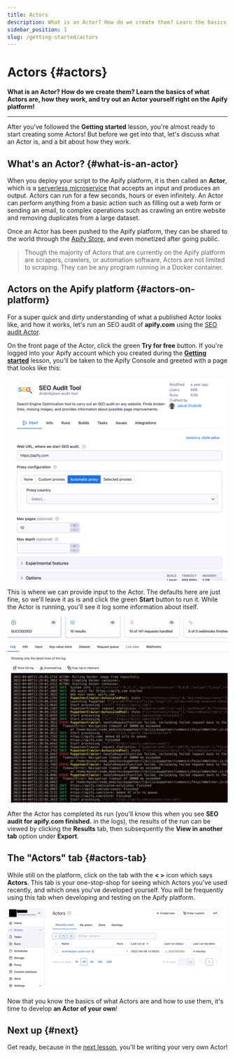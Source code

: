 ```yaml
---
title: Actors
description: What is an Actor? How do we create them? Learn the basics of what Actors are, how they work, and try out an Actor yourself right on the Apify platform!
sidebar_position: 1
slug: /getting-started/actors
---
```


# Actors {#actors}

**What is an Actor? How do we create them? Learn the basics of what Actors are, how they work, and try out an Actor yourself right on the Apify platform!**

---

After you've followed the **Getting started** lesson, you're almost ready to start creating some Actors! But before we get into that, let's discuss what an Actor is, and a bit about how they work.

## What's an Actor? {#what-is-an-actor}

When you deploy your script to the Apify platform, it is then called an **Actor**, which is a [serverless microservice](https://www.datadoghq.com/knowledge-center/serverless-architecture/serverless-microservices/#:~:text=Serverless%20microservices%20are%20cloud-based,suited%20for%20microservice-based%20architectures.) that accepts an input and produces an output. Actors can run for a few seconds, hours or even infinitely. An Actor can perform anything from a basic action such as filling out a web form or sending an email, to complex operations such as crawling an entire website and removing duplicates from a large dataset.

Once an Actor has been pushed to the Apify platform, they can be shared to the world through the [Apify Store](https://apify.com/store), and even monetized after going public.

> Though the majority of Actors that are currently on the Apify platform are scrapers, crawlers, or automation software, Actors are not limited to scraping. They can be any program running in a Docker container.

## Actors on the Apify platform {#actors-on-platform}

For a super quick and dirty understanding of what a published Actor looks like, and how it works, let's run an SEO audit of **apify.com** using the [SEO audit Actor](https://apify.com/drobnikj/seo-audit-tool).

On the front page of the Actor, click the green **Try for free** button. If you're logged into your Apify account which you created during the [**Getting started**](./index.md) lesson, you'll be taken to the Apify Console and greeted with a page that looks like this:

![Actor configuration](./images/seo-actor-config.png)

This is where we can provide input to the Actor. The defaults here are just fine, so we'll leave it as is and click the green **Start** button to run it. While the Actor is running, you'll see it log some information about itself.

![Actor logs](./images/actor-logs.jpg)

After the Actor has completed its run (you'll know this when you see **SEO audit for apify.com finished.** in the logs), the results of the run can be viewed by clicking the **Results** tab, then subsequently the **View in another tab** option under **Export**.

## The "Actors" tab {#actors-tab}

While still on the platform, click on the tab with the **< >** icon which says **Actors**. This tab is your one-stop-shop for seeing which Actors you've used recently, and which ones you've developed yourself. You will be frequently using this tab when developing and testing on the Apify platform.

![The "Actors" tab on the Apify platform](./images/actors-tab.jpg)

Now that you know the basics of what Actors are and how to use them, it's time to develop **an Actor of your own**!

## Next up {#next}

Get ready, because in the [next lesson](./creating_actors.md), you'll be writing your very own Actor!
